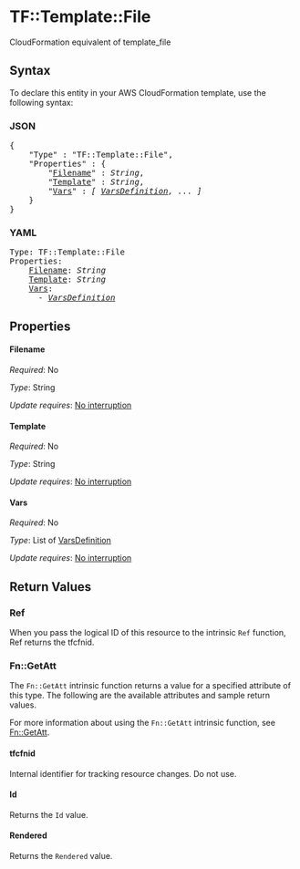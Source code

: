 # TF::Template::File

CloudFormation equivalent of template_file

## Syntax

To declare this entity in your AWS CloudFormation template, use the following syntax:

### JSON

<pre>
{
    "Type" : "TF::Template::File",
    "Properties" : {
        "<a href="#filename" title="Filename">Filename</a>" : <i>String</i>,
        "<a href="#template" title="Template">Template</a>" : <i>String</i>,
        "<a href="#vars" title="Vars">Vars</a>" : <i>[ <a href="varsdefinition.md">VarsDefinition</a>, ... ]</i>
    }
}
</pre>

### YAML

<pre>
Type: TF::Template::File
Properties:
    <a href="#filename" title="Filename">Filename</a>: <i>String</i>
    <a href="#template" title="Template">Template</a>: <i>String</i>
    <a href="#vars" title="Vars">Vars</a>: <i>
      - <a href="varsdefinition.md">VarsDefinition</a></i>
</pre>

## Properties

#### Filename

_Required_: No

_Type_: String

_Update requires_: [No interruption](https://docs.aws.amazon.com/AWSCloudFormation/latest/UserGuide/using-cfn-updating-stacks-update-behaviors.html#update-no-interrupt)

#### Template

_Required_: No

_Type_: String

_Update requires_: [No interruption](https://docs.aws.amazon.com/AWSCloudFormation/latest/UserGuide/using-cfn-updating-stacks-update-behaviors.html#update-no-interrupt)

#### Vars

_Required_: No

_Type_: List of <a href="varsdefinition.md">VarsDefinition</a>

_Update requires_: [No interruption](https://docs.aws.amazon.com/AWSCloudFormation/latest/UserGuide/using-cfn-updating-stacks-update-behaviors.html#update-no-interrupt)

## Return Values

### Ref

When you pass the logical ID of this resource to the intrinsic `Ref` function, Ref returns the tfcfnid.

### Fn::GetAtt

The `Fn::GetAtt` intrinsic function returns a value for a specified attribute of this type. The following are the available attributes and sample return values.

For more information about using the `Fn::GetAtt` intrinsic function, see [Fn::GetAtt](https://docs.aws.amazon.com/AWSCloudFormation/latest/UserGuide/intrinsic-function-reference-getatt.html).

#### tfcfnid

Internal identifier for tracking resource changes. Do not use.

#### Id

Returns the <code>Id</code> value.

#### Rendered

Returns the <code>Rendered</code> value.

